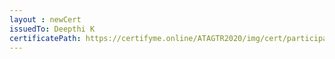 ```yaml
--- 
layout : newCert 
issuedTo: Deepthi K 
certificatePath: https://certifyme.online/ATAGTR2020/img/cert/participant/DeepthiK_3fde3.png
--- 
```

